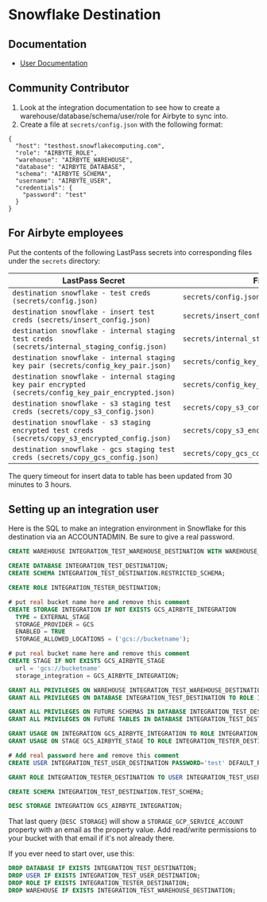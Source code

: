 # Snowflake Destination

## Documentation
* [User Documentation](https://docs.airbyte.io/integrations/destinations/snowflake)

## Community Contributor
1. Look at the integration documentation to see how to create a warehouse/database/schema/user/role for Airbyte to sync into.
1. Create a file at `secrets/config.json` with the following format:
```
{
  "host": "testhost.snowflakecomputing.com",
  "role": "AIRBYTE_ROLE",
  "warehouse": "AIRBYTE_WAREHOUSE",
  "database": "AIRBYTE_DATABASE",
  "schema": "AIRBYTE_SCHEMA",
  "username": "AIRBYTE_USER",
  "credentials": {
    "password": "test"
  }
}
```

## For Airbyte employees

Put the contents of the following LastPass secrets into corresponding files under the `secrets` directory:

| LastPass Secret                                                                                        | File                                     |
|--------------------------------------------------------------------------------------------------------|------------------------------------------|
| `destination snowflake - test creds (secrets/config.json)`                                             | `secrets/config.json`                    |
| `destination snowflake - insert test creds (secrets/insert_config.json)`                               | `secrets/insert_config.json`             |
| `destination snowflake - internal staging test creds (secrets/internal_staging_config.json)`           | `secrets/internal_staging_config.json`   |
| `destination snowflake - internal staging key pair (secrets/config_key_pair.json)`                     | `secrets/config_key_pair.json`           |
| `destination snowflake - internal staging key pair encrypted (secrets/config_key_pair_encrypted.json)` | `secrets/config_key_pair_encrypted.json` |
| `destination snowflake - s3 staging test creds (secrets/copy_s3_config.json)`                          | `secrets/copy_s3_config.json`            |
| `destination snowflake - s3 staging encrypted test creds (secrets/copy_s3_encrypted_config.json)`      | `secrets/copy_s3_encrypted_config.json`  |
| `destination snowflake - gcs staging test creds (secrets/copy_gcs_config.json)`                        | `secrets/copy_gcs_config.json`           |

The query timeout for insert data to table has been updated from 30 minutes to 3 hours.

## Setting up an integration user

Here is the SQL to make an integration environment in Snowflake for this destination via an ACCOUNTADMIN. Be sure to give a real password.

```sql
CREATE WAREHOUSE INTEGRATION_TEST_WAREHOUSE_DESTINATION WITH WAREHOUSE_SIZE = 'XSMALL' WAREHOUSE_TYPE = 'STANDARD' AUTO_SUSPEND = 600 AUTO_RESUME = TRUE;

CREATE DATABASE INTEGRATION_TEST_DESTINATION;
CREATE SCHEMA INTEGRATION_TEST_DESTINATION.RESTRICTED_SCHEMA;

CREATE ROLE INTEGRATION_TESTER_DESTINATION;

# put real bucket name here and remove this comment
CREATE STORAGE INTEGRATION IF NOT EXISTS GCS_AIRBYTE_INTEGRATION
  TYPE = EXTERNAL_STAGE
  STORAGE_PROVIDER = GCS
  ENABLED = TRUE
  STORAGE_ALLOWED_LOCATIONS = ('gcs://bucketname');

# put real bucket name here and remove this comment
CREATE STAGE IF NOT EXISTS GCS_AIRBYTE_STAGE
  url = 'gcs://bucketname'
  storage_integration = GCS_AIRBYTE_INTEGRATION;

GRANT ALL PRIVILEGES ON WAREHOUSE INTEGRATION_TEST_WAREHOUSE_DESTINATION TO ROLE INTEGRATION_TESTER_DESTINATION;
GRANT ALL PRIVILEGES ON DATABASE INTEGRATION_TEST_DESTINATION TO ROLE INTEGRATION_TESTER_DESTINATION;

GRANT ALL PRIVILEGES ON FUTURE SCHEMAS IN DATABASE INTEGRATION_TEST_DESTINATION TO ROLE INTEGRATION_TESTER_DESTINATION;
GRANT ALL PRIVILEGES ON FUTURE TABLES IN DATABASE INTEGRATION_TEST_DESTINATION TO ROLE INTEGRATION_TESTER_DESTINATION;

GRANT USAGE ON INTEGRATION GCS_AIRBYTE_INTEGRATION TO ROLE INTEGRATION_TESTER_DESTINATION;
GRANT USAGE ON STAGE GCS_AIRBYTE_STAGE TO ROLE INTEGRATION_TESTER_DESTINATION;

# Add real password here and remove this comment
CREATE USER INTEGRATION_TEST_USER_DESTINATION PASSWORD='test' DEFAULT_ROLE=INTEGRATION_TESTER_DESTINATION DEFAULT_WAREHOUSE=INTEGRATION_TEST_WAREHOUSE_DESTINATION MUST_CHANGE_PASSWORD=false;

GRANT ROLE INTEGRATION_TESTER_DESTINATION TO USER INTEGRATION_TEST_USER_DESTINATION;

CREATE SCHEMA INTEGRATION_TEST_DESTINATION.TEST_SCHEMA;

DESC STORAGE INTEGRATION GCS_AIRBYTE_INTEGRATION;
```

That last query (`DESC STORAGE`) will show a `STORAGE_GCP_SERVICE_ACCOUNT` property with an email as the property value. Add read/write permissions to your bucket with that email if it's not already there.

If you ever need to start over, use this:
```sql
DROP DATABASE IF EXISTS INTEGRATION_TEST_DESTINATION;
DROP USER IF EXISTS INTEGRATION_TEST_USER_DESTINATION;
DROP ROLE IF EXISTS INTEGRATION_TESTER_DESTINATION;
DROP WAREHOUSE IF EXISTS INTEGRATION_TEST_WAREHOUSE_DESTINATION;
```
